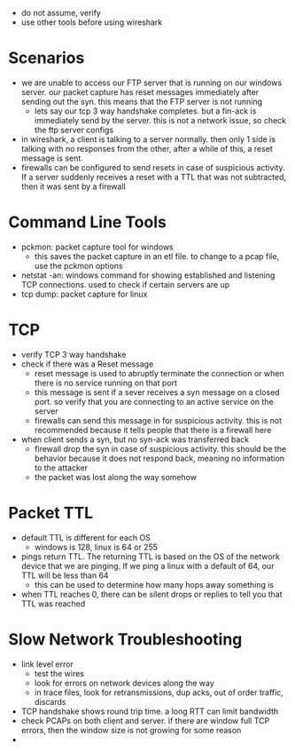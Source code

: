 - do not assume, verify
- use other tools before using wireshark

# Scenarios
- we are unable to access our FTP server that is running on our windows server. our packet capture has reset messages immediately after sending out the syn. this means that the FTP server is not running
	- lets say our tcp 3 way handshake completes. but a fin-ack is immediately send by the server. this is not a network issue, so check the ftp server configs
- in wireshark, a client is talking to a server normally. then only 1 side is talking with no responses from the other, after a while of this, a reset message is sent. 
- firewalls can be configured to send resets in case of suspicious activity. If a server suddenly receives a reset with a TTL that was not subtracted, then it was sent by a firewall

# Command Line Tools
- pckmon: packet capture tool for windows
	- this saves the packet capture in an etl file. to change to a pcap file, use the pckmon options
- netstat -an: windows command for showing established and listening TCP connections. used to check if certain servers are up
- tcp dump: packet capture for linux

# TCP
- verify TCP 3 way handshake
- check if there was a Reset message
	- reset message is used to abruptly terminate the connection or when there is no service running on that port
	- this message is sent if a sever receives a syn message on a closed port. so verify that you are connecting to an active service on the server
	- firewalls can send this message in for suspicious activity. this is not recommended because it tells people that there is a firewall here
- when client sends a syn, but no syn-ack was transferred back
	- firewall drop the syn in case of suspicious activity. this should be the behavior because it does not respond back, meaning no information to the attacker
	- the packet was lost along the way somehow

# Packet TTL
- default TTL is different for each OS
	- windows is 128, linux is 64 or 255
- pings return TTL. The returning TTL is based on the OS of the network device that we are pinging. If we ping a linux with a default of 64, our TTL will be less than 64
	- this can be used to determine how many hops away something is
- when TTL reaches 0, there can be silent drops or replies to tell you that TTL was reached


# Slow Network Troubleshooting
- link level error
	- test the wires
	- look for errors on network devices along the way
	- in trace files, look for retransmissions, dup acks, out of order traffic, discards
- TCP handshake shows round trip time. a long RTT can limit bandwidth
- check PCAPs on both client and server. if there are window full TCP errors, then the window size is not growing for some reason
- 

